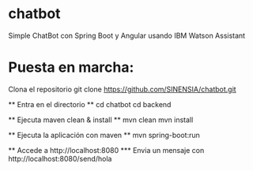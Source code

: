 # chatbot
Simple ChatBot con Spring Boot y Angular usando IBM Watson Assistant

# Puesta en marcha:
Clona el repositorio git clone https://github.com/SINENSIA/chatbot.git

** Entra en el directorio **
cd chatbot
cd backend

** Ejecuta maven clean & install **
mvn clean
mvn install

** Ejecuta la aplicación con maven **
mvn spring-boot:run

** Accede a http://localhost:8080 ***
Envia un mensaje con
http://localhost:8080/send/hola
